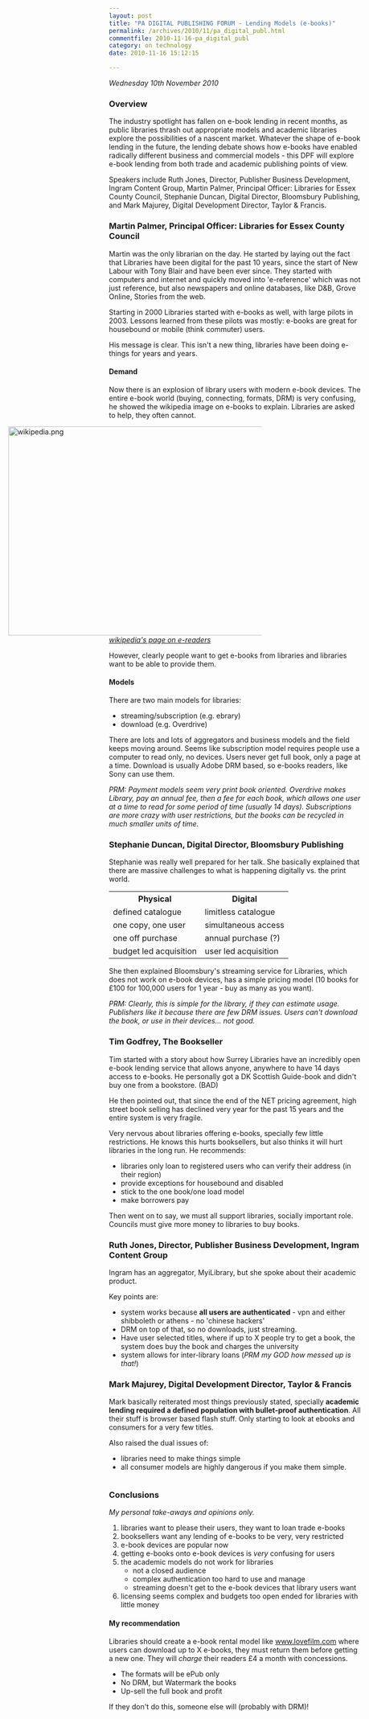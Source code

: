 ```yaml
---
layout: post
title: "PA DIGITAL PUBLISHING FORUM - Lending Models (e-books)"
permalink: /archives/2010/11/pa_digital_publ.html
commentfile: 2010-11-16-pa_digital_publ
category: on technology
date: 2010-11-16 15:12:15

---
```


<p>
<em>Wednesday 10th November 2010</em>

</p>
<h3>
Overview

</h3>
<p>
The industry spotlight has fallen on e-book lending in recent months, as public libraries thrash out appropriate models and academic libraries explore the possibilities of a nascent market. Whatever the shape of e-book lending in the future, the lending debate shows how e-books have enabled radically different business and commercial models - this DPF will explore e-book lending from both trade and academic publishing points of view.

</p>
<p>
Speakers include Ruth Jones, Director, Publisher Business Development, Ingram Content Group, Martin Palmer, Principal Officer: Libraries for Essex County Council, Stephanie Duncan, Digital Director, Bloomsbury Publishing, and Mark Majurey, Digital Development Director, Taylor & Francis.

</p>
<h3>
Martin Palmer, Principal Officer: Libraries for Essex County Council

</h3>
<p>
Martin was the only librarian on the day. He started by laying out the fact that Libraries have been digital for the past 10 years, since the start of New Labour with Tony Blair and have been ever since. They started with computers and internet and quickly moved into 'e-reference' which was not just reference, but also newspapers and online databases, like D&B, Grove Online, Stories from the web.

</p>
<p>
Starting in 2000 Libraries started with e-books as well, with large pilots in 2003. Lessons learned from these pilots was mostly: e-books are great for housebound or mobile (think commuter) users.

</p>
<p>
His message is clear. This isn't a new thing, libraries have been doing e-things for years and years.

</p>
<h4>
Demand

</h4>
<p>
Now there is an explosion of library users with modern e-book devices. The entire e-book world (buying, connecting, formats, DRM) is very confusing, he showed the wikipedia image on e-books to explain. Libraries are asked to help, they often cannot.

</p>
<p>
<img alt="wikipedia.png" src="/assets/images/wikipedia.png" width="844" height="416" style="margin-left: -200px;"  alt="from wikipedia"/>
<br />
<em><a href="/assets/images/Comparison_of_e-book_readers">wikipedia's page on e-readers</a></em>

</p>
<p>
However, clearly people want to get e-books from libraries and libraries want to be able to provide them.

</p>
<h4>
Models

</h4>
<p>
There are two main models for libraries:

</p>
<ul>
<li>
streaming/subscription (e.g. ebrary)

</li>
<li>
download (e.g. Overdrive)

</li>
</ul>
<p>
There are lots and lots of aggregators and business models and the field keeps moving around. Seems like subscription model requires people use a computer to read only, no devices. Users never get full book, only a page at a time. Download is usually Adobe DRM based, so e-books readers, like Sony can use them.

</p>
<p>
<em>PRM: Payment models seem very print book oriented. Overdrive makes Library, pay an annual fee, then a fee for each book, which allows one user at a time to read for some period of time (usually 14 days). Subscriptions are more crazy with user restrictions, but the books can be recycled in much smaller units of time.</em>

</p>
<h3>
Stephanie Duncan, Digital Director, Bloomsbury Publishing

</h3>
<p>
Stephanie was really well prepared for her talk. She basically explained that there are massive challenges to what is happening digitally vs. the print world.

</p>
<table>
<tr>
<th>
Physical

</th>
<th>
Digital

</th>
</tr>
<tr>
<td>
defined catalogue

</td>
<td>
limitless catalogue

</td>
</tr>
<tr>
<td>
one copy, one user

</td>
<td>
simultaneous access

</td>
</tr>
<tr>
<td>
one off purchase

</td>
<td>
annual purchase (?)

</td>
</tr>
<tr>
<td>
budget led acquisition

</td>
<td>
user led acquisition

</td>
</tr>
</table>
<p>
She then explained Bloomsbury's streaming service for Libraries, which does not work on e-book devices, has a simple pricing model (10 books for £100 for 100,000 users for 1 year - buy as many as you want).

</p>
<p>
<em>PRM: Clearly, this is simple for the library, if they can estimate usage. Publishers like it because there are few DRM issues. Users can't download the book, or use in their devices… not good.</em>

</p>
<h3>
Tim Godfrey, The Bookseller

</h3>
<p>
Tim started with a story about how Surrey Libraries have an incredibly open e-book lending service that allows anyone, anywhere to have 14 days access to e-books. He personally got a DK Scottish Guide-book and didn't buy one from a bookstore. (BAD)

</p>
<p>
He then pointed out, that since the end of the NET pricing agreement, high street book selling has declined very year for the past 15 years and the entire system is very fragile.

</p>
<p>
Very nervous about libraries offering e-books, specially few little restrictions. He knows this hurts booksellers, but also thinks it will hurt libraries in the long run. He recommends:

</p>
<ul>
<li>
libraries only loan to registered users who can verify their address (in their region)

</li>
<li>
provide exceptions for housebound and disabled

</li>
<li>
stick to the one book/one load model

</li>
<li>
make borrowers pay

</li>
</ul>
<p>
Then went on to say, we must all support libraries, socially important role. Councils must give more money to libraries to buy books.

</p>
<h3>
Ruth Jones, Director, Publisher Business Development, Ingram Content Group

</h3>
<p>
Ingram has an aggregator, MyiLibrary, but she spoke about their academic product.

</p>
<p>
Key points are:

</p>
<ul>
<li>
system works because <strong>all users are authenticated</strong> - vpn and either shibboleth or athens - no 'chinese hackers'

</li>
<li>
DRM on top of that, so no downloads, just streaming.

</li>
<li>
Have user selected titles, where if up to X people try to get a book, the system does buy the book and charges the university

</li>
<li>
system allows for inter-library loans (<em>PRM my GOD how messed up is that!</em>)

</li>
</ul>
<!--p><img src="/assets/images/1157.jpg"  alt="" /></p-->
<h3>
Mark Majurey, Digital Development Director, Taylor & Francis

</h3>
<p>
Mark basically reiterated most things previously stated, specially <strong>academic lending required a defined population with bullet-proof authentication</strong>. All their stuff is browser based flash stuff. Only starting to look at ebooks and consumers for a very few titles.

</p>
<p>
Also raised the dual issues of:

</p>
<ul>
<li>
libraries need to make things simple

</li>
<li>
all consumer models are highly dangerous if you make them simple.

</li>
</ul>
<p>
<img src="/assets/images/the_brads_drm-548x1024.png"  style="margin-left: -100px;" alt="" />

</p>
<h3>
Conclusions

</h3>
<p>
<em>My personal take-aways and opinions only.</em>

</p>
<ol>
<li>
libraries want to please their users, they want to loan trade e-books

</li>
<li>
booksellers want any lending of e-books to be very, very restricted

</li>
<li>
e-book devices are popular now

</li>
<li>
getting e-books onto e-book devices is <em>very</em> confusing for users

</li>
<li>
the academic models do not work for libraries

<ul>
<li>
not a closed audience

</li>
<li>
complex authentication too hard to use and manage

</li>
<li>
streaming doesn't get to the e-book devices that library users want

</li>
</ul>
</li>
<li>
licensing seems complex and budgets too open ended for libraries with little money

</li>
</ol>
<h4>
My recommendation

</h4>
<p>
Libraries should create a e-book rental model like <a href="/assets/images/">www.lovefilm.com</a> where users can download up to X e-books, they must return them before getting a new one. They will <em>charge</em> their readers £4 a month with concessions.

</p>
<ul>
<li>
The formats will be ePub only

</li>
<li>
No DRM, but Watermark the books

</li>
<li>
Up-sell the full book and profit

</li>
</ul>
<p>
If they don't do this, someone else will (probably with DRM)!

</p>
